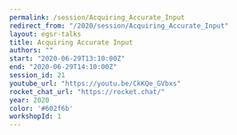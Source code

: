 ```yaml
---
permalink: /session/Acquiring_Accurate_Input
redirect_from: "/2020/session/Acquiring_Accurate_Input"
layout: egsr-talks
title: Acquiring Accurate Input
authors: ""
start: "2020-06-29T13:10:00Z"
end: "2020-06-29T14:10:00Z"
session_id: 21
youtube_url: "https://youtu.be/CkKQe_GVbxs"
rocket_chat_url: "https://rocket.chat/"
year: 2020
color: '#602f6b'
workshopId: 1
---
```

